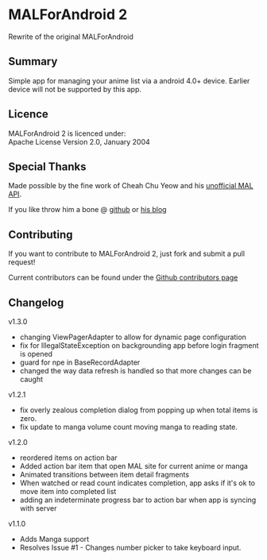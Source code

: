 # MALForAndroid 2

Rewrite of the original MALForAndroid 
 
## Summary

Simple app for managing your anime list via a android 4.0+ device. Earlier device will not be supported by this app.

## Licence

MALForAndroid 2 is licenced under:   
Apache License Version 2.0, January 2004

## Special Thanks
Made possible by the fine work of Cheah Chu Yeow
and his [unofficial MAL API][api].

If you like throw him a bone @ [github][cho_github] or [his blog][cho_blog]

## Contributing

If you want to contribute to MALForAndroid 2, just fork and submit a pull request!

Current contributors can be found under the [Github contributors page][contrib]

## Changelog

v1.3.0

*	changing ViewPagerAdapter to allow for dynamic page configuration
*	fix for IllegalStateException on backgrounding app before login fragment is opened
*	guard for npe in BaseRecordAdapter 
*	changed the way data refresh is handled so that more changes can be caught 

v1.2.1

*	fix overly zealous completion dialog from popping up when total items is zero.
*	fix update to manga volume count moving manga to reading state.

v1.2.0

*	reordered items on action bar
*	Added action bar item that open MAL site for current anime or manga
*	Animated transitions between item detail fragments
*	When watched or read count indicates completion, app asks if it's ok to move item into completed list
*	adding an indeterminate progress bar to action bar when app is syncing with server

v1.1.0

*	Adds Manga support
*	Resolves Issue #1 - Changes number picker to take keyboard input.

[api]: http://mal-api.com/  
[contrib]: https://github.com/riotopsys/malforandroid2/contributors
[cho_github]: http://github.com/chuyeow/myanimelist-api
[cho_blog]: http://blog.codefront.net/